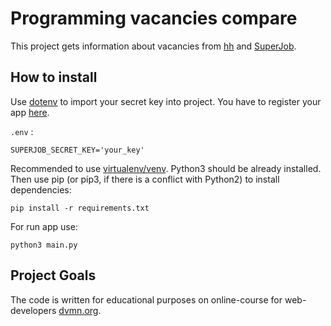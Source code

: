 # Programming vacancies compare
This project gets information about vacancies from [hh](https://hh.ru/) and [SuperJob](https://www.superjob.ru/).

## How to install
Use [dotenv](https://pypi.org/project/python-dotenv/) to import your secret key into project. You have to register your app [here](https://api.superjob.ru/register).

 `
 .env
 `
:
```
SUPERJOB_SECRET_KEY='your_key'
```
Recommended to use [virtualenv/venv](https://docs.python.org/3/library/venv.html).
Python3 should be already installed. Then use pip (or pip3, if there is a conflict with Python2) to install dependencies:
```
pip install -r requirements.txt
```
For run app use:
```
python3 main.py
```
## Project Goals
The code is written for educational purposes on online-course for web-developers [dvmn.org](https://dvmn.org/).
